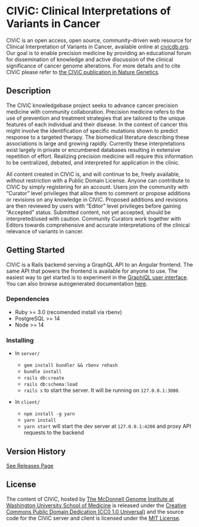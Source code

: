 # CIViC: Clinical Interpretations of Variants in Cancer 

CIViC is an open access, open source, community-driven web resource for Clinical Interpretation of Variants in Cancer, available online at [civicdb.org](https://civicdb.org/). Our goal is to enable precision medicine by providing an educational forum for dissemination of knowledge and active discussion of the clinical significance of cancer genome alterations. For more details and to cite CIViC please refer to [the CIViC publication in Nature Genetics](http://www.nature.com/ng/journal/v49/n2/full/ng.3774.html).

## Description

The CIViC knowledgebase project seeks to advance cancer precision medicine with community collaboration. Precision medicine refers to the use of prevention and treatment strategies that are tailored to the unique features of each individual and their disease. In the context of cancer this might involve the identification of specific mutations shown to predict response to a targeted therapy. The biomedical literature describing these associations is large and growing rapidly. Currently these interpretations exist largely in private or encumbered databases resulting in extensive repetition of effort. Realizing precision medicine will require this information to be centralized, debated, and interpreted for application in the clinic.

All content created in CIViC is, and will continue to be, freely available, without restriction with a Public Domain License. Anyone can contribute to CIViC by simply registering for an account. Users join the community with “Curator” level privileges that allow them to comment or propose additions or revisions on any knowledge in CIViC. Proposed additions and revisions are then reviewed by users with “Editor” level privileges before gaining “Accepted” status. Submitted content, not yet accepted, should be interpreted/used with caution. Community Curators work together with Editors towards comprehensive and accurate interpretations of the clinical relevance of variants in cancer.

## Getting Started
CIViC is a Rails backend serving a GraphQL API to an Angular frontend. The same API that powers the frontend is available for anyone to use. The easiest way to get started is to experiment in the [GraphiQL user interface](https://civicdb.org/api/graphiql). You can also browse autogenerated documentation [here](https://griffithlab.github.io/civic-v2/).
### Dependencies
* Ruby >= 3.0 (recomended install via rbenv)
* PostgreSQL >= 14
* Node >= 14

### Installing

* In `server/` 
    *  `gem install bundler && rbenv rehash`
    *  `bundle install`
    *  `rails db:create`
    *  `rails db:schema:load`
    *  `rails s` to start the server. It will be running on `127.0.0.1:3000`.

* In `client/` 
    *  `npm install -g yarn`
    *  `yarn install`
    *  `yarn start` will start the dev server at `127.0.0.1:4200` and proxy API requests to the backend

## Version History
[See Releases Page](https://github.com/griffithlab/civic-v2/releases)

## License

The content of CIViC, hosted by [The McDonnell Genome Institute at Washington University School of Medicine](http://genome.wustl.edu/) is released under the [Creative Commons Public Domain Dedication (CC0 1.0 Universal)](https://creativecommons.org/publicdomain/zero/1.0/) and the source code for the CIViC server and client is licensed under the [MIT License](http://opensource.org/licenses/MIT).

